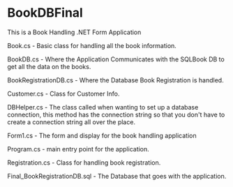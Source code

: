 # BookDBFinal
This is a Book Handling .NET Form Application

Book.cs - Basic class for handling all the book information.

BookDB.cs - Where the Application Communicates with the SQLBook DB to get all the data on the books.

BookRegistrationDB.cs - Where the Database Book Registration is handled.

Customer.cs - Class for Customer Info.

DBHelper.cs - The class called when wanting to set up a database connection, this method has the connection string so that you don't have to create a connection string all over the place.

Form1.cs - The form and display for the book handling application

Program.cs - main entry point for the application.

Registration.cs - Class for handling book registration.

Final_BookRegistrationDB.sql - The Database that goes with the application.


